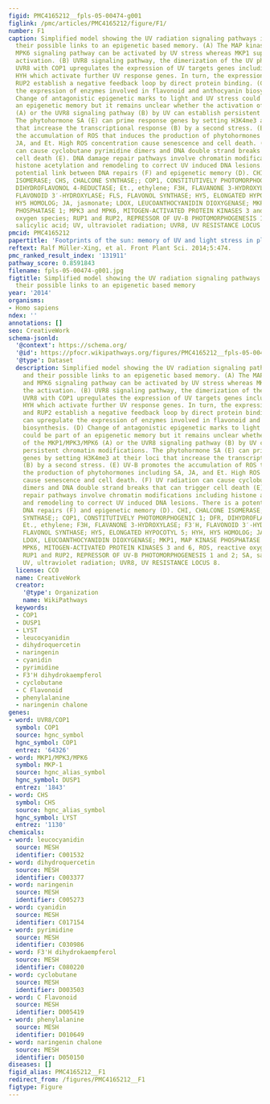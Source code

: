 ```yaml
---
figid: PMC4165212__fpls-05-00474-g001
figlink: /pmc/articles/PMC4165212/figure/F1/
number: F1
caption: Simplified model showing the UV radiation signaling pathways in plants and
  their possible links to an epigenetic based memory. (A) The MAP kinase MPK3 and
  MPK6 signaling pathway can be activated by UV stress whereas MKP1 suppresses the
  activation. (B) UVR8 signaling pathway, the dimerization of the UV photoreceptor
  UVR8 with COP1 upregulates the expression of UV targets genes including HY5 and
  HYH which activate further UV response genes. In turn, the expression of RUP1 and
  RUP2 establish a negative feedback loop by direct protein binding. (C) HY5 can upregulate
  the expression of enzymes involved in flavonoid and anthocyanin biosynthesis. (D)
  Change of antagonistic epigenetic marks to light and UV stress could be part of
  an epigenetic memory but it remains unclear whether the activation of the MKP1/MPK3/MPK6
  (A) or the UVR8 signaling pathway (B) by UV can establish persistent chromatin modifications.
  The phytohormone SA (E) can prime response genes by setting H3K4me3 at their loci
  that increase the transcriptional response (B) by a second stress. (E) UV-B promotes
  the accumulation of ROS that induces the production of phytohormones including SA,
  JA, and Et. High ROS concentration cause senescence and cell death. (F) UV radiation
  can cause cyclobutane pyrimidine dimers and DNA double strand breaks that can trigger
  cell death (E). DNA damage repair pathways involve chromatin modifications including
  histone acetylation and remodeling to correct UV induced DNA lesions. There is a
  potential link between DNA repairs (F) and epigenetic memory (D). CHI, CHALCONE
  ISOMERASE; CHS, CHALCONE SYNTHASE;; COP1, CONSTITUTIVELY PHOTOMORPHOGENIC 1; DFR,
  DIHYDROFLAVONOL 4-REDUCTASE; Et., ethylene; F3H, FLAVANONE 3-HYDROXYLASE; F3′H,
  FLAVONOID 3′-HYDROXYLASE; FLS, FLAVONOL SYNTHASE; HY5, ELONGATED HYPOCOTYL 5; HYH,
  HY5 HOMOLOG; JA, jasmonate; LDOX, LEUCOANTHOCYANIDIN DIOXYGENASE; MKP1, MAP KINASE
  PHOSPHATASE 1; MPK3 and MPK6, MITOGEN-ACTIVATED PROTEIN KINASES 3 and 6, ROS, reactive
  oxygen species; RUP1 and RUP2, REPRESSOR OF UV-B PHOTOMORPHOGENESIS 1 and 2; SA,
  salicylic acid; UV, ultraviolet radiation; UVR8, UV RESISTANCE LOCUS 8.
pmcid: PMC4165212
papertitle: 'Footprints of the sun: memory of UV and light stress in plants.'
reftext: Ralf Müller-Xing, et al. Front Plant Sci. 2014;5:474.
pmc_ranked_result_index: '131911'
pathway_score: 0.8591843
filename: fpls-05-00474-g001.jpg
figtitle: Simplified model showing the UV radiation signaling pathways in plants and
  their possible links to an epigenetic based memory
year: '2014'
organisms:
- Homo sapiens
ndex: ''
annotations: []
seo: CreativeWork
schema-jsonld:
  '@context': https://schema.org/
  '@id': https://pfocr.wikipathways.org/figures/PMC4165212__fpls-05-00474-g001.html
  '@type': Dataset
  description: Simplified model showing the UV radiation signaling pathways in plants
    and their possible links to an epigenetic based memory. (A) The MAP kinase MPK3
    and MPK6 signaling pathway can be activated by UV stress whereas MKP1 suppresses
    the activation. (B) UVR8 signaling pathway, the dimerization of the UV photoreceptor
    UVR8 with COP1 upregulates the expression of UV targets genes including HY5 and
    HYH which activate further UV response genes. In turn, the expression of RUP1
    and RUP2 establish a negative feedback loop by direct protein binding. (C) HY5
    can upregulate the expression of enzymes involved in flavonoid and anthocyanin
    biosynthesis. (D) Change of antagonistic epigenetic marks to light and UV stress
    could be part of an epigenetic memory but it remains unclear whether the activation
    of the MKP1/MPK3/MPK6 (A) or the UVR8 signaling pathway (B) by UV can establish
    persistent chromatin modifications. The phytohormone SA (E) can prime response
    genes by setting H3K4me3 at their loci that increase the transcriptional response
    (B) by a second stress. (E) UV-B promotes the accumulation of ROS that induces
    the production of phytohormones including SA, JA, and Et. High ROS concentration
    cause senescence and cell death. (F) UV radiation can cause cyclobutane pyrimidine
    dimers and DNA double strand breaks that can trigger cell death (E). DNA damage
    repair pathways involve chromatin modifications including histone acetylation
    and remodeling to correct UV induced DNA lesions. There is a potential link between
    DNA repairs (F) and epigenetic memory (D). CHI, CHALCONE ISOMERASE; CHS, CHALCONE
    SYNTHASE;; COP1, CONSTITUTIVELY PHOTOMORPHOGENIC 1; DFR, DIHYDROFLAVONOL 4-REDUCTASE;
    Et., ethylene; F3H, FLAVANONE 3-HYDROXYLASE; F3′H, FLAVONOID 3′-HYDROXYLASE; FLS,
    FLAVONOL SYNTHASE; HY5, ELONGATED HYPOCOTYL 5; HYH, HY5 HOMOLOG; JA, jasmonate;
    LDOX, LEUCOANTHOCYANIDIN DIOXYGENASE; MKP1, MAP KINASE PHOSPHATASE 1; MPK3 and
    MPK6, MITOGEN-ACTIVATED PROTEIN KINASES 3 and 6, ROS, reactive oxygen species;
    RUP1 and RUP2, REPRESSOR OF UV-B PHOTOMORPHOGENESIS 1 and 2; SA, salicylic acid;
    UV, ultraviolet radiation; UVR8, UV RESISTANCE LOCUS 8.
  license: CC0
  name: CreativeWork
  creator:
    '@type': Organization
    name: WikiPathways
  keywords:
  - COP1
  - DUSP1
  - LYST
  - leucocyanidin
  - dihydroquercetin
  - naringenin
  - cyanidin
  - pyrimidine
  - F3'H dihydrokaempferol
  - cyclobutane
  - C Flavonoid
  - phenylalanine
  - naringenin chalone
genes:
- word: UVR8/COP1
  symbol: COP1
  source: hgnc_symbol
  hgnc_symbol: COP1
  entrez: '64326'
- word: MKP1/MPK3/MPK6
  symbol: MKP-1
  source: hgnc_alias_symbol
  hgnc_symbol: DUSP1
  entrez: '1843'
- word: CHS
  symbol: CHS
  source: hgnc_alias_symbol
  hgnc_symbol: LYST
  entrez: '1130'
chemicals:
- word: leucocyanidin
  source: MESH
  identifier: C001532
- word: dihydroquercetin
  source: MESH
  identifier: C003377
- word: naringenin
  source: MESH
  identifier: C005273
- word: cyanidin
  source: MESH
  identifier: C017154
- word: pyrimidine
  source: MESH
  identifier: C030986
- word: F3'H dihydrokaempferol
  source: MESH
  identifier: C080220
- word: cyclobutane
  source: MESH
  identifier: D003503
- word: C Flavonoid
  source: MESH
  identifier: D005419
- word: phenylalanine
  source: MESH
  identifier: D010649
- word: naringenin chalone
  source: MESH
  identifier: D050150
diseases: []
figid_alias: PMC4165212__F1
redirect_from: /figures/PMC4165212__F1
figtype: Figure
---
```

